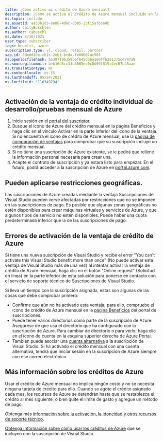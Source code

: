 ```yaml
---
title: ¿Cómo activo mi crédito de Azure mensual?
description: ¿Cómo se activa el crédito de Azure mensual incluido en la suscripción de Visual Studio?
ms.topic: include
ms.assetid: aa53b1d3-8e88-4d8c-8385-23f15a7b660b
author: CaityBuschlen
ms.author: cabuschl
ms.date: 4/16/2021
user.type: subscriber
tags: benefit, azure
subscription.type: vl, cloud, retail, partner
sap.id: 8dedd10e-cb1c-2eb1-bcda-fe00b07ac903
ms.openlocfilehash: bb387f9a359b6f645dd6a160ffb281375cd747a9
ms.sourcegitcommit: beb16d5cc31b3565ec0c8d69f819a4ec67b45aae
ms.translationtype: HT
ms.contentlocale: es-ES
ms.lasthandoff: 05/24/2021
ms.locfileid: "110349794"
---
```

## <a name="how-to-activate-the-monthly-azure-devtest-individual-credit-benefit"></a>Activación de la ventaja de crédito individual de desarrollo/pruebas mensual de Azure

1. Inicie sesión en el [portal del suscriptor](https://my.visualstudio.com/benefits). 
1. Busque el icono de Azure del crédito mensual en la página Beneficios y haga clic en el vínculo Activar en la parte inferior del icono de la ventaja. Si no encuentra el icono de crédito de Azure mensual, use la [página de comparación de ventajas](https://visualstudio.microsoft.com/vs/benefits/#azure?cat=visual-studio-enterprise-subscription) para comprobar que su suscripción incluye un crédito mensual. 
1. Si no tiene una suscripción de Azure existente, se le pedirá que rellene la información personal necesaria para crear una.  
1. Acepte el contrato de suscripción y ya estará listo para empezar. En el futuro, podrá acceder a la suscripción de Azure en [portal.azure.com](https://portal.azure.com/). 

## <a name="geographic-restrictions-may-apply"></a>Pueden aplicarse restricciones geográficas. 

Las suscripciones de Azure creadas mediante la ventaja Suscripciones de Visual Studio pueden verse afectadas por restricciones que no se imponen en las suscripciones de pago. Es posible que algunas zonas geográficas no estén disponibles para crear máquinas virtuales y servicios de Azure, y que algunos tipos de servicio no estén disponibles. Puede haber una cuota predeterminada inferior que la de las suscripciones de pago.  

## <a name="azure-credit-benefit-activation-errors"></a>Errores de activación de la ventaja de crédito de Azure

Si tiene una nueva suscripción de Visual Studio y recibe el error "You can't activate this Visual Studio benefit more than once" (No puede activar esta ventaja de Visual Studio más de una vez) al intentar activar la ventaja de crédito de Azure mensual, haga clic en el botón "Online request" (Solicitud en línea) en la parte inferior de esta solución para ponerse en contacto con el servicio de soporte técnico de Suscripciones de Visual Studio. 

Si lleva un tiempo con la suscripción asignada, estas son algunas de las cosas que debe comprobar primero:
- Confirme que aún no ha activado esta ventaja; para ello, compruebe el icono de crédito de Azure mensual en la [página Beneficios](https://my.visualstudio.com/benefits) del portal de suscripciones. 
- Puede tener varios directorios como parte de la suscripción de Azure. Asegúrese de que usa el directorio que ha configurado con la suscripción de Azure. Para cambiar de directorio o para verlo, haga clic en el icono de cuenta en la esquina superior derecha de [Azure Portal](https://portal.azure.com/).
- También puede asociar una [cuenta alternativa](https://docs.microsoft.com/visualstudio/subscriptions/vs-alternate-identity) a la suscripción de Visual Studio. Si ha activado el crédito mensual con una cuenta alternativa, tendrá que iniciar sesión en la suscripción de Azure siempre con ese correo electrónico. 

## <a name="more-information-about-azure-credits"></a>Más información sobre los créditos de Azure

Usar el crédito de Azure mensual no implica ningún costo y no se necesita ninguna tarjeta de crédito para ello. Cuando se agote el crédito asignado cada mes, los recursos de Azure se detendrán hasta que se restablezca el crédito al mes siguiente, o bien quite el límite de gasto y agregue un método de pago. 

Obtenga más [información sobre la activación, la idoneidad y otros recursos de soporte técnico](https://docs.microsoft.com/visualstudio/subscriptions/vs-azure).  

[Obtenga información sobre cómo usar los créditos de Azure](https://azure.microsoft.com/pricing/member-offers/credit-for-visual-studio-subscribers/#azure-credits) que se incluyen con la suscripción de Visual Studio.  
